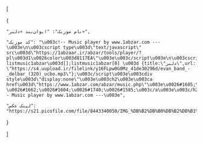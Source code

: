 [

  {

    "نام موزیک": "ایوان‌بند «دلبر»",

    "کد موزیک": "\u003c!-- Music player by www.1abzar.com ---\u003e\n\u003cscript type\u003d\"text/javascript\" src\u003d\"https://1abzaar.ir/abzar/tools/player/?pl\u003d1\u0026color\u003d8117EA\"\u003e\u003c/script\u003e\n\u003cscript\u003evar listmusic1abzar\u003d[];listmusic1abzar[0] \u003d {title:\"دلبر\",url: \"https://s4.uupload.ir/filelink/y16FLpw0G0Mz_41de30296d/evan_band_-_delbar_(320)_ucbo.mp3\"};\u003c/script\u003e\u003cdiv style\u003d\"display:none\"\u003e\u003ch2\u003e\u003ca href\u003d\"https://www.1abzar.com/abzar/music.php\"\u003e\u0026#1605;\u0026#1608;\u0026#1586;\u0026#1740;\u0026#1705; \u0026#1662;\u0026#1604;\u0026#1740;\u0026#1585;\u003c/a\u003e\u003c/h2\u003e\u003c/div\u003e\n\u003c!-- Music player by www.1abzar.com ---\u003e",

    "لینک عکس": "https://s21.picofile.com/file/8443340050/IMG_%DB%B2%DB%B0%DB%B2%DB%B1%DB%B1%DB%B1%DB%B0%DB%B6_%DB%B0%DB%B1%DB%B5%DB%B7%DB%B5%DB%B8.jpg"

  }

]
